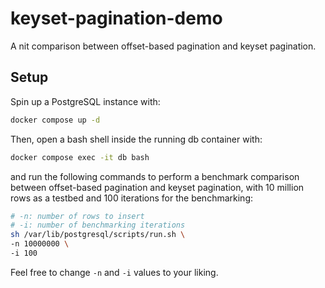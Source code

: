 # keyset-pagination-demo
A nit comparison between offset-based pagination and keyset pagination.

## Setup

Spin up a PostgreSQL instance with:

```bash
docker compose up -d
```

Then, open a bash shell inside the running db container with:

```bash
docker compose exec -it db bash
```

and run the following commands to perform a benchmark comparison between offset-based pagination and keyset pagination, 
with 10 million rows as a testbed and 100 iterations for the benchmarking:

```bash
# -n: number of rows to insert
# -i: number of benchmarking iterations
sh /var/lib/postgresql/scripts/run.sh \
-n 10000000 \
-i 100
```

Feel free to change `-n` and `-i` values to your liking.
